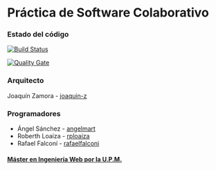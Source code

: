 # Práctica de Software Colaborativo

### Estado del código

[![Build Status](https://travis-ci.org/joaquin-z/IWVG.SwC.Joaquin.svg?branch=develop)](https://travis-ci.org/joaquin-z/IWVG.SwC.Joaquin)

[![Quality Gate](https://sonarcloud.io/api/badges/gate?key=es.upm.miw:IWVG.SwC.Joaquin)](https://sonarcloud.io/dashboard/index/es.upm.miw:IWVG.SwC.Joaquin)

### Arquitecto
Joaquín Zamora - [joaquin-z](https://github.com/joaquin-z)

### Programadores
* Ángel Sánchez - [angelmart](https://github.com/angelmart)
* Roberth Loaiza - [rploaiza](https://github.com/rploaiza)
* Rafael Falconí - [rafaelfalconi](https://github.com/rafaelfalconi)

#### [Máster en Ingeniería Web por la U.P.M.](http://miw.etsisi.upm.es)
